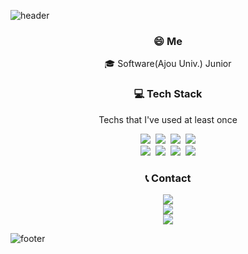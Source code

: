 ![header](https://capsule-render.vercel.app/api?type=rect&color=timeGradient&height=300&section=header&text=%20Ju&nbsp;Jeongho&nbsp;👋%20&fontSize=50&fontColor=ffffff&textBg=true&animation=blinking)

<h3 align="center">😄 Me</h3>
<p align="center">🎓 Software(Ajou Univ.) Junior</p>

<h3 align="center">💻 Tech Stack</h3>

<p align="center">Techs that I've used at least once</p>

<p align="center">
<img src="https://img.shields.io/badge/C-A8B9CC?style=flat-square&logo=C&logoColor=white"/></a>&nbsp;&nbsp;<img src="https://img.shields.io/badge/Python-3766AB?style=flat-square&logo=Python&logoColor=white"/></a>&nbsp;&nbsp;<img src="https://img.shields.io/badge/Java-007396?style=flat-square&logo=Java&logoColor=white"/></a>&nbsp;&nbsp;<img src="https://img.shields.io/badge/C++-00599C?style=flat-square&logo=C%2B%2B&logoColor=white"/></a><br><img src="https://img.shields.io/badge/Django-092E20?style=flat-square&logo=Django&logoColor=white"/></a>&nbsp;&nbsp;<img src="https://img.shields.io/badge/AssemblyScript-007AAC?style=flat-square&logo=AssemblyScript&logoColor=white"/></a>&nbsp;&nbsp;<img src="https://img.shields.io/badge/HTML-E34F26?style=flat-square&logo=HTML5&logoColor=white"/></a>&nbsp;&nbsp;<img src="https://img.shields.io/badge/CSS-1572B6?style=flat-square&logo=CSS3&logoColor=white"/></a>
</p>

<h3 align="center">📞 Contact</h3>

<p align="center">
<img src="https://img.shields.io/badge/Gmail_:_jujeongho@ajou.ac.kr-EA4335?style=flat-square&logo=Gmail&logoColor=white"/></a><br><img src="https://img.shields.io/badge/Naver_:_price__o@naver.com-03C75A?style=flat-square&logo=Naver&logoColor=white"/></a><br><img src="https://img.shields.io/badge/Instagram_:_joo__lnstagram-E4405F?style=flat-square&logo=Instagram&logoColor=white"/></a>
</p>

![footer](https://capsule-render.vercel.app/api?type=waving&color=timeGradient&section=footer)

